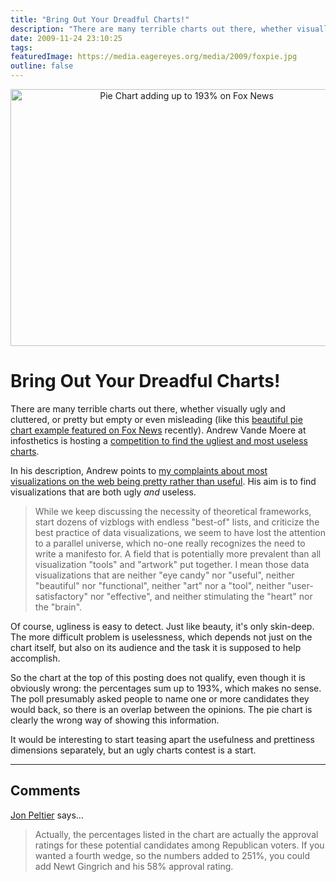 ```yaml
---
title: "Bring Out Your Dreadful Charts!"
description: "There are many terrible charts out there, whether visually ugly and cluttered, or pretty but empty or even misleading (like this beautiful pie chart example featured on Fox News recently). Andrew Vande Moere at infosthetics is hosting a competition to find the ugliest and most useless charts."
date: 2009-11-24 23:10:25
tags: 
featuredImage: https://media.eagereyes.org/media/2009/foxpie.jpg
outline: false
---
```


<p align="center"><img src="https://media.eagereyes.org/media/2009/foxpie.jpg" border="0" alt="Pie Chart adding up to 193% on Fox News" width="548" height="411" /></p>

# Bring Out Your Dreadful Charts!

There are many terrible charts out there, whether visually ugly and cluttered, or pretty but empty or even misleading (like this <a href="http://tweetphoto.com/b64lawq7">beautiful pie chart example featured on Fox News</a> recently). Andrew Vande Moere at infosthetics is hosting a <a href="http://infosthetics.com/archives/2009/11/competition_most_ugly_and_useless_visualization_online.html">competition to find the ugliest and most useless charts</a>.

In his description, Andrew points to <a href="/blog/2009/a-better-vis-web-community">my complaints about most visualizations on the web being pretty rather than useful</a>. His aim is to find visualizations that are both ugly <em>and</em> useless.

>	
>	While we keep discussing the necessity of theoretical frameworks, start dozens of vizblogs with endless "best-of" lists, and criticize the best practice of data visualizations, we seem to have lost the attention to a parallel universe, which no-one really recognizes the need to write a manifesto for. A field that is potentially more prevalent than all visualization "tools" and "artwork" put together. I mean those data visualizations that are neither "eye candy" nor "useful", neither "beautiful" nor "functional", neither "art" nor a "tool", neither "user-satisfactory" nor "effective", and neither stimulating the "heart" nor the "brain".
>	
>	

Of course, ugliness is easy to detect. Just like beauty, it's only skin-deep. The more difficult problem is uselessness, which depends not just on the chart itself, but also on its audience and the task it is supposed to help accomplish.

So the chart at the top of this posting does not qualify, even though it is obviously wrong: the percentages sum up to 193%, which makes no sense. The poll presumably asked people to name one or more candidates they would back, so there is an overlap between the opinions. The pie chart is clearly the wrong way of showing this information.

It would be interesting to start teasing apart the usefulness and prettiness dimensions separately, but an ugly charts contest is a start.


<PostedBy />


<aside class="comments">

---
## Comments

<a href="http://peltiertech.com/WordPress/" rel="nofollow noopener" target="_blank">Jon Peltier</a> says…
>	<p>Actually, the percentages listed in the chart are actually the approval ratings for these potential candidates among Republican voters. If you wanted a fourth wedge, so the numbers added to 251%, you could add Newt Gingrich and his 58% approval rating.</p>

</aside>

